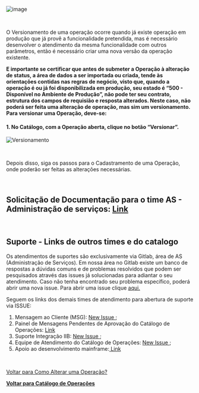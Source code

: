![image](/uploads/f561c1908539e062b1f7bec0207d5550/image.png)

<br>

O Versionamento de uma operação ocorre quando já existe operação em produção que já provê a funcionalidade pretendida, mas é necessário desenvolver o atendimento da mesma funcionalidade com outros parâmetros, então é necessário criar uma nova versão da operação existente.

<p>

**E importante se certificar que antes de submeter a Operação à alteração de status, a área de dados a ser importada ou criada,  tende às orientações contidas nas regras de negócio, visto que, quando a operação é ou já foi disponibilizada em produção, seu estado é “500 - Disponível no Ambiente de Produção”, não pode ter seu contrato,  estrutura dos campos de requisião e resposta alterados. Neste caso, não poderá ser feita uma alteração de operação, mas sim um versionamento. Para versionar uma Operação, deve-se:<p>** 

#### 1. No Catálogo, com a Operação aberta, clique no botão “Versionar”.<p>

![Versionamento](/uploads/5d841c47a73c26a1013745ca6d652796/Versionamento.png)<p>
<br>



 Depois disso, siga os passos para o Cadastramento de uma Operação, onde poderão ser feitas as alterações necessárias.

<br>

## Solicitação de Documentação para o time AS - Administração de serviços: [Link](https://fontes.intranet.bb.com.br/ctl/publico/atendimento/-/blob/master/Outros/%20Governan%C3%A7_%20do_Time_AS_Atendimento.md)

<br>

## Suporte - Links de outros times e do catalogo
Os atendimentos de suportes são exclusivamente via Gitlab, área de AS (Administração de Serviços). Em nossa área no Gitlab existe um banco de respostas a dúvidas comuns e de problemas resolvidos que podem ser pesquisados através das issues já solucionadas para adiantar o seu atendimento.
Caso não tenha encontrado seu problema específico, poderá abrir uma nova issue. Para abrir uma issue clique <a href=https://fontes.intranet.bb.com.br/ctl/publico/atendimento/-/issues> aqui.</a><p>
Seguem os links dos demais times de atendimento para abertura de suporte via ISSUE:<p>


1. Mensagem ao Cliente (MSG): <a href="https://fontes.intranet.bb.com.br/msg/publico/suporte/issues/new?issue%5Bassignee_id%5D=&issue%5Bmilestone_id%5D="> New Issue </a>;
2. Painel de Mensagens Pendentes de Aprovação do Catálogo de Operações: <a href=https://ditec.intranet.bb.com.br/#/noticia/IntranetDitecContent%2FPortal%2BDITEC%2FHome%2Fdestaques%2F48e9f9eb-b6b7-4028-9203-140b47e7e4a1> Link </a></b>
3. Suporte Integração IIB: <a href="https://fontes.intranet.bb.com.br/iib/publico/integracao-suporte/-/wikis/Tutoriais/Instru%C3%A7%C3%B5es-para-abertura-de-issues"> New Issue </a>;
4. Equipe de Atendimento do Catálogo de Operações: <a href="https://fontes.intranet.bb.com.br/ctl/publico/atendimento/-/blob/master/Cat%C3%A1logo_de_Aplica%C3%A7%C3%B5es%20/Como_Solicitar_Atendimento.md"> New Issue </a>;
5. Apoio ao desenvolvimento mainframe:<a href="https://teams.microsoft.com/l/channel/19%3a1d0bc983880643dfb1d4cc077c94522e%40thread.tacv2/Geral?groupId=4f57019c-881d-4620-8043-068314482131&tenantId=ea0c2907-38d2-4181-8750-b0b190b60443"> Link</a>
<br>

[Voltar para Como Alterar uma Operação?](https://fontes.intranet.bb.com.br/ctl/publico/atendimento/-/blob/master/Catalogo_de_Operacoes/Como%20alterar_uma_Opera%C3%A7%C3%A3o.md)

[**Voltar para Catálogo de Operações**](https://fontes.intranet.bb.com.br/ctl/publico/atendimento/-/blob/master/Catalogo_de_Operacoes/Catalogo_de_Opderacoes.md)


